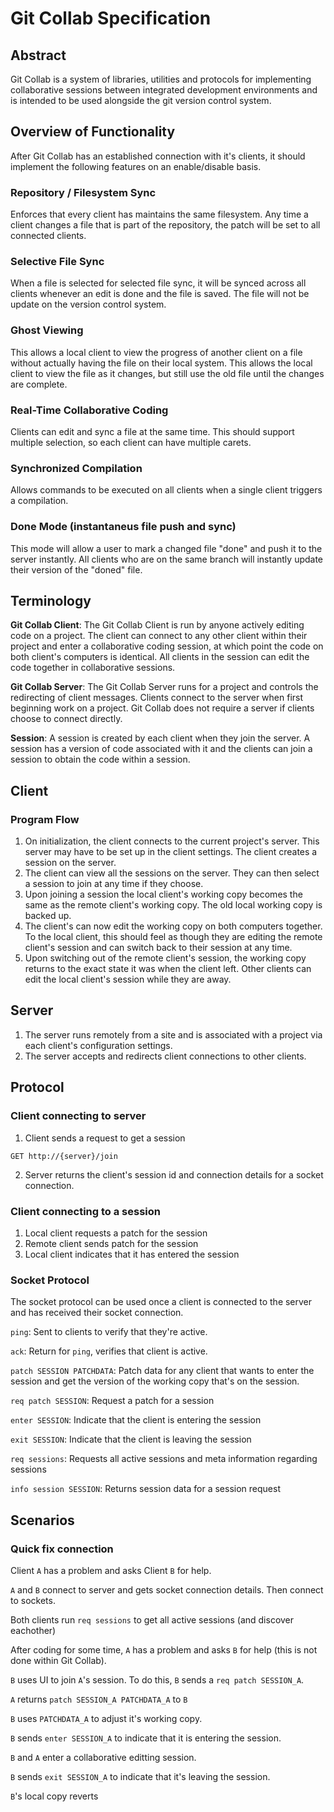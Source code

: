 # Git Collab Specification

## Abstract

Git Collab is a system of libraries, utilities and protocols for implementing collaborative sessions between integrated development environments and is intended to be used alongside the git version control system.

## Overview of Functionality

After Git Collab has an established connection with it's clients, it should implement the following features on an enable/disable basis.

### Repository / Filesystem Sync

Enforces that every client has maintains the same filesystem. Any time a client changes a file that is part of the repository, the patch will be set to all connected clients.

### Selective File Sync

When a file is selected for selected file sync, it will be synced across all clients whenever an edit is done and the file is saved. The file will not be update on the version control system.

### Ghost Viewing

This allows a local client to view the progress of another client on a file without actually having the file on their local system. This allows the local client to view the file as it changes, but still use the old file until the changes are complete.

### Real-Time Collaborative Coding

Clients can edit and sync a file at the same time. This should support multiple  selection, so each client can have multiple carets.

### Synchronized Compilation

Allows commands to be executed on all clients when a single client triggers a compilation.

### Done Mode (instantaneus file push and sync)

This mode will allow a user to mark a changed file "done" and push it to the server instantly. All clients who are on the same branch will instantly update their version of the "doned" file.

## Terminology

**Git Collab Client**: The Git Collab Client is run by anyone actively editing code on a project. The client can connect to any other client within their project and enter a collaborative coding session, at which point the code on both client's computers is identical. All clients in the session can edit the code together in collaborative sessions.

**Git Collab Server**: The Git Collab Server runs for a project and controls the redirecting of client messages. Clients connect to the server when first beginning work on a project. Git Collab does not require a server if clients choose to connect directly.

**Session**: A session is created by each client when they join the server. A session has a version of code associated with it and the clients can join a session to obtain the code within a session.

## Client

### Program Flow

1. On initialization, the client connects to the current project's server. This server may have to be set up in the client settings. The client creates a session on the server.
2. The client can view all the sessions on the server. They can then select a session to join at any time if they choose.
3. Upon joining a session the local client's working copy becomes the same as the remote client's working copy. The old local working copy is backed up.
4. The client's can now edit the working copy on both computers together. To the local client, this should feel as though they are editing the remote client's session and can switch back to their session at any time.
5. Upon switching out of the remote client's session, the working copy returns to the exact state it was when the client left. Other clients can edit the local client's session while they are away.

## Server

1. The server runs remotely from a site and is associated with a project via each client's configuration settings.
2. The server accepts and redirects client connections to other clients.

## Protocol


### Client connecting to server

1. Client sends a request to get a session

`GET http://{server}/join`

2. Server returns the client's session id and connection details for a socket connection.

### Client connecting to a session

1. Local client requests a patch for the session
2. Remote client sends patch for the session
3. Local client indicates that it has entered the session

### Socket Protocol

The socket protocol can be used once a client is connected to the server and has received their socket connection.

`ping`: Sent to clients to verify that they're active.

`ack`: Return for `ping`, verifies that client is active.

`patch SESSION PATCHDATA`: Patch data for any client that wants to enter the session and get the version of the working copy that's on the session.

`req patch SESSION`: Request a patch for a session

`enter SESSION`: Indicate that the client is entering the session

`exit SESSION`: Indicate that the client is leaving the session

`req sessions`: Requests all active sessions and meta information regarding sessions

`info session SESSION`: Returns session data for a session request

## Scenarios

### Quick fix connection

Client `A` has a problem and asks Client `B` for help.

`A` and `B` connect to server and gets socket connection details.  Then connect to sockets.

Both clients run `req sessions` to get all active sessions (and discover eachother)

After coding for some time, `A` has a problem and asks `B` for help (this is not done within Git Collab).

`B` uses UI to join `A`'s session. To do this, `B` sends a `req patch SESSION_A`.

`A` returns `patch SESSION_A PATCHDATA_A` to `B`

`B` uses `PATCHDATA_A` to adjust it's working copy.

`B` sends `enter SESSION_A` to indicate that it is entering the session.

`B` and `A` enter a collaborative editting session.

`B` sends `exit SESSION_A` to indicate that it's leaving the session.

`B`'s local copy reverts
